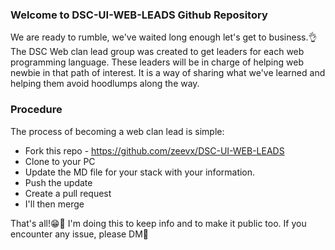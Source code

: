 ### Welcome to DSC-UI-WEB-LEADS Github Repository

We are ready to rumble, we've waited long enough let's get to business.👌
The DSC Web clan lead group was created to get leaders for each web programming language. These leaders will be in charge of helping web newbie in that path of interest. It is a way of sharing what we've learned and helping them avoid hoodlumps along the way.

### Procedure
The process of becoming a web clan lead is simple:

 - Fork this repo - https://github.com/zeevx/DSC-UI-WEB-LEADS
 - Clone to your PC
 - Update the MD file for your stack with your information.
 - Push the update
 - Create a pull request
 - I'll then merge

That's all!😁👏
I'm doing this to keep info and to make it public too.
If you encounter any issue, please DM🙏